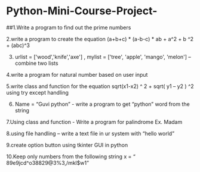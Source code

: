 # Python-Mini-Course-Project-

##1.Write a program to find out the prime numbers


2.write a program to create the equation (a+b+c) * (a-b-c) * ab + a^2 + b ^2 + (abc)^3




3. urlist = ['wood','knife','axe'] , mylist = ['tree', 'apple', 'mango', 'melon'] – combine two lists


4.write a program for natural number based on user input


5.write class and function for the equation sqrt(x1-x2) ^ 2 + sqrt( y1 – y2 ) ^2 using try except handling


6. Name = “Guvi python” - write a program to get “python” word from the string


7.Using class and function - Write a program for palindrome Ex. Madam



8.using file handling – write a text file in ur system with “hello world”


9.create option button using tkinter GUI in python


10.Keep only numbers from the following string x = “ 89e9jcd^o38829@3%3,/mkl$w1”
